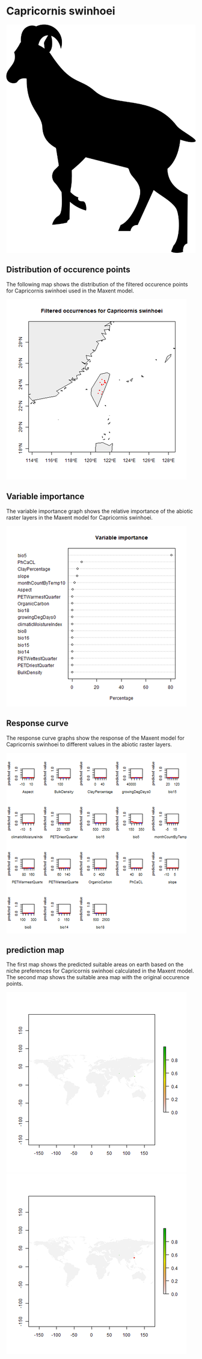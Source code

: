 # Capricornis swinhoei 

![](image_taxa.png) 

## Distribution of occurence points 
The following map shows the distribution of the filtered occurence points for Capricornis swinhoei used in the Maxent model. 

![](occurrences.png)
    
## Variable importance 
The variable importance graph shows the relative importance of the abiotic raster layers in the  Maxent model for Capricornis swinhoei. 

![](valid_maxent_variable_importance.png)
    
## Response curve 
The response curve graphs show the response of the Maxent model for Capricornis swinhoei to different values in the abiotic raster layers. 

![](valid_maxent_response_curve.png)
    
## prediction map 
The first map shows the predicted suitable areas on earth based on the niche preferences for Capricornis swinhoei calculated in the Maxent model. The second map shows the suitable area map with the original occurence points.

![](prediction_map.png)
![](prediction_occurence_map.png)
    
